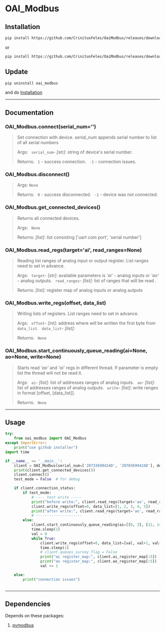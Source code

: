 # OAI_Modbus

## Installation
```sh
pip install https://github.com/CrinitusFeles/OaiModbus/releases/download/v.1.1/OAI_ModBus-0.1.1-py3-none-any.whl
```
or
```sh
pip install https://github.com/CrinitusFeles/OaiModbus/releases/download/v.1.1/OAI_ModBus-0.1.1.tar.gz
```
## Update 
```sh
pip uninstall oai_modbus
```
and do [Installation](#Installation)

---

## Documentation
### OAI_Modbus.connect(serial_num='')
> Set connection with device. *serial_num* appends serial number to list of all serial numbers 
>
>Args:
>  ``` serial_num```- *[str]*: string of device's serial number.
>
>Returns:
>  ``` 1``` - success connection.
> ``` -1``` - connection issues.

### OAI_Modbus.disconnect()
>  
>Args:
>  ```None```
>
>Returns:
>  ``` 0``` - success disconnected.
> ``` -1``` - device was not connected.

### OAI_Modbus.get_connected_devices()
> Returns all connected devices.
>
>Args:
>  ``` None```
>
>Returns:
>  *[list]*: list consisting ['uart com port', 'serial number']

### OAI_Modbus.read_regs(target='ai', read_ranges=None)
>Reading list ranges of analog input or output register. List ranges need to set in advance.
>
>Args:
>  ``` target```- *[str]:* available parameters is *'ai'* - analog inputs or *'ao'* - analog outputs.
>  ``` read_ranges```- *[list]:* list of ranges that will be read .
>
>Returns:
>  *[list]*: register map of analog inputs or analog autputs 

### OAI_Modbus.write_regs(offset, data_list)
>Writing lists of registers. List ranges need to set in advance.
>
>Args:
>  ``` offset```- *[int]:* address where will be written the first byte from ```data_list```.
>  ``` data_list```- *[list]:* 
>
>Returns:
>  ``` None```

### OAI_Modbus.start_continuously_queue_reading(ai=None, ao=None, write=None)
>Starts read *'ao'* and *'ai'* regs in different thread. If parameter is empty list the thread will not be read it. 
>
>Args:
>  ``` ai```- *[list]:* list of addresses ranges of analog inputs.
>  ``` ao```- *[list]:* list of addresses ranges of analog outputs.
>  ``` write```- *[list]:* write ranges in format [offset, [data_list]].
>
>Returns:
>  ``` None```

---

## Usage
```py 
try:
    from oai_modbus import OAI_Modbus
except ImportError:
    print("use github installer")
import time

if __name__ == '__main__':
    client = OAI_Modbus(serial_num=['20733699424D', '20703699424D'], debug=False)
    print(client.get_connected_devices())
    client.connect()
    test_mode = False  # for debug

    if client.connection_status:
        if test_mode:
            # ---- test write -----
            print("before write:", client.read_regs(target='ao', read_ranges=[[0, 3]]))
            client.write_regs(offset=0, data_list=[1, 2, 3, 4, 5])
            print("after write:", client.read_regs(target='ao', read_ranges=[[0, 3]]))
            # ---------------------
        else:
            client.start_continuously_queue_reading(ai=[[0, 3], [12, 14]], ao=[[0, 8], [12, 15]], write=[])
            time.sleep(1)
            val = 0
            while True:
                client.write_regs(offset=0, data_list=[val, val+1, val+2, val+3])
                time.sleep(1)
                # client.queues_survey_flag = False
                print("ai register_map:", client.ai_register_map[:5])
                print("ao register_map:", client.ao_register_map[:5])
                val += 1

    else:
        print("connection issues")
    
```

---

## Dependencies
Depends on these packages:
1. [pymodbus](https://pymodbus.readthedocs.io/en/latest/)
